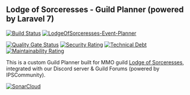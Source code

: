 ## Lodge of Sorceresses - Guild Planner (powered by Laravel 7)

[![Build Status](https://travis-ci.com/AudithSoftworks/LodgeOfSorceresses-Event-Planner.svg?branch=master)](https://travis-ci.com/AudithSoftworks/LodgeOfSorceresses-Event-Planner)
[![LodgeOfSorceresses-Event-Planner](https://img.shields.io/endpoint?url=https://dashboard.cypress.io/badge/detailed/t2yk39/master&style=flat&logo=cypress)](https://dashboard.cypress.io/projects/t2yk39/runs)

[![Quality Gate Status](https://sonarcloud.io/api/project_badges/measure?project=AudithSoftworks_LodgeOfSorceresses-Event-Planner&metric=alert_status)](https://sonarcloud.io/dashboard?id=AudithSoftworks_LodgeOfSorceresses-Event-Planner)
[![Security Rating](https://sonarcloud.io/api/project_badges/measure?project=AudithSoftworks_LodgeOfSorceresses-Event-Planner&metric=security_rating)](https://sonarcloud.io/dashboard?id=AudithSoftworks_LodgeOfSorceresses-Event-Planner)
[![Technical Debt](https://sonarcloud.io/api/project_badges/measure?project=AudithSoftworks_LodgeOfSorceresses-Event-Planner&metric=sqale_index)](https://sonarcloud.io/dashboard?id=AudithSoftworks_LodgeOfSorceresses-Event-Planner)
[![Maintainability Rating](https://sonarcloud.io/api/project_badges/measure?project=AudithSoftworks_LodgeOfSorceresses-Event-Planner&metric=sqale_rating)](https://sonarcloud.io/dashboard?id=AudithSoftworks_LodgeOfSorceresses-Event-Planner)

This is a custom Guild Planner built for MMO guild [Lodge of Sorceresses](https://lodgeofsorceresses.com), integrated with our Discord server & Guild Forums (powered by IPSCommunity).

[![SonarCloud](https://sonarcloud.io/images/project_badges/sonarcloud-white.svg)](https://sonarcloud.io/dashboard?id=AudithSoftworks_LodgeOfSorceresses-Event-Planner)
